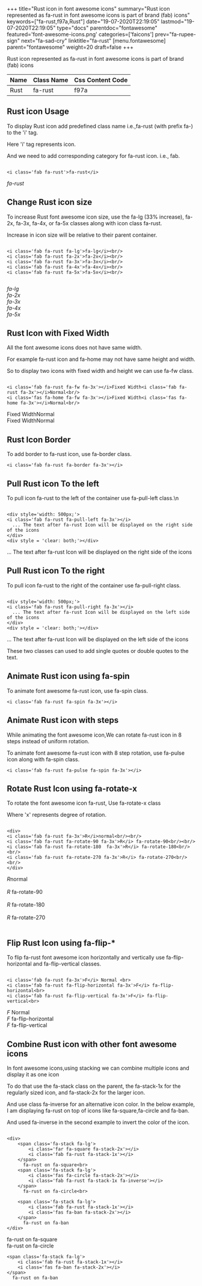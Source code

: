 +++
title="Rust icon in font awesome icons"
summary="Rust icon represented as fa-rust in font awesome icons is part of brand (fab) icons"
keywords=["fa-rust,f97a,Rust"]
date="19-07-2020T22:19:05"
lastmod="19-07-2020T22:19:05"
type="docs"
parentdoc="fontawesome"
featured='font-awesome-icons.png'
categories=['faicons']
prev="fa-rupee-sign"
next="fa-sad-cry"
linktitle="fa-rust"
[menu.fontawesome]
parent="fontawesome"
weight=20
draft=false
+++


Rust icon represented as fa-rust in font awesome icons is part of brand (fab) icons

<div class='table-responsive'><table class='table'><thead><tr><th>Name</th><th>Class Name</th><th>Css Content Code</th></tr></thead><tbody><tr><td>Rust</td><td>fa-rust</td><td>f97a</td></tr></tbody></table></div>



## Rust icon Usage

To display Rust icon add predefined class name i.e.,fa-rust (with prefix fa-) to the 'i' tag.

Here 'i' tag represents icon.

And we need to add corresponding category for fa-rust icon. i.e., fab.


```

<i class='fab fa-rust'>fa-rust</i>
```

<i class='fab fa-rust'>fa-rust</i>




## Change Rust icon size
To increase Rust font awesome icon size, use the fa-lg (33% increase), fa-2x, fa-3x, fa-4x, or fa-5x classes along with icon class fa-rust.

Increase in icon size will be relative to their parent container. 

```

<i class='fab fa-rust fa-lg'>fa-lg</i><br/>
<i class='fab fa-rust fa-2x'>fa-2x</i><br/>
<i class='fab fa-rust fa-3x'>fa-3x</i><br/>
<i class='fab fa-rust fa-4x'>fa-4x</i><br/>
<i class='fab fa-rust fa-5x'>fa-5x</i><br/>
            
```

<i class='fab fa-rust fa-lg'>fa-lg</i><br/>
<i class='fab fa-rust fa-2x'>fa-2x</i><br/>
<i class='fab fa-rust fa-3x'>fa-3x</i><br/>
<i class='fab fa-rust fa-4x'>fa-4x</i><br/>
<i class='fab fa-rust fa-5x'>fa-5x</i><br/>
            



## Rust Icon with Fixed Width 

All the font awesome icons does not have same width.

For example fa-rust icon and fa-home may not have same height and width.

So to display two icons with fixed width and height we can use fa-fw class.


```

<i class='fab fa-rust fa-fw fa-3x'></i>Fixed Width<i class='fab fa-rust fa-3x'></i>Normal<br/>
<i class='fas fa-home fa-fw fa-3x'></i>Fixed Width<i class='fas fa-home fa-3x'></i>Normal<br/>
```

<i class='fab fa-rust fa-fw fa-3x'></i>Fixed Width<i class='fab fa-rust fa-3x'></i>Normal<br/>
<i class='fas fa-home fa-fw fa-3x'></i>Fixed Width<i class='fas fa-home fa-3x'></i>Normal<br/>



## Rust Icon Border 

To add border to fa-rust icon, use fa-border class.


```
<i class='fab fa-rust fa-border fa-3x'></i>

```
<i class='fab fa-rust fa-border fa-3x'></i>





## Pull Rust icon To the left

To pull icon fa-rust to the left of the container use fa-pull-left class.\n

```

<div style='width: 500px;'>
<i class='fab fa-rust fa-pull-left fa-3x'></i>
  ... The text after fa-rust Icon will be displayed on the right side of the icons
</div>
<div style = 'clear: both;'></div>
```

<div style='width: 500px;'>
<i class='fab fa-rust fa-pull-left fa-3x'></i>
  ... The text after fa-rust Icon will be displayed on the right side of the icons
</div>
<div style = 'clear: both;'></div>




## Pull Rust icon To the right
To pull icon fa-rust to the right of the container use fa-pull-right class.

```

<div style='width: 500px;'>
<i class='fab fa-rust fa-pull-right fa-3x'></i>
  ... The text after fa-rust Icon will be displayed on the left side of the icons
</div>
<div style = 'clear: both;'></div>
```

<div style='width: 500px;'>
<i class='fab fa-rust fa-pull-right fa-3x'></i>
  ... The text after fa-rust Icon will be displayed on the left side of the icons
</div>
<div style = 'clear: both;'></div>

These two classes can used to add single quotes or double quotes to the text.


## Animate Rust icon using fa-spin
To animate font awesome fa-rust icon, use fa-spin class.

```
<i class='fab fa-rust fa-spin fa-3x'></i>
```
<i class='fab fa-rust fa-spin fa-3x'></i>




## Animate Rust icon with steps
While animating the font awesome icon,We can rotate fa-rust icon in 8 steps instead of uniform rotation.

To animate font awesome fa-rust icon with 8 step rotation, use fa-pulse icon along with fa-spin class.


```
<i class='fab fa-rust fa-pulse fa-spin fa-3x'></i>

```
<i class='fab fa-rust fa-pulse fa-spin fa-3x'></i>





## Rotate Rust Icon using fa-rotate-x
To rotate the font awesome icon fa-rust, Use fa-rotate-x class

Where 'x' represents degree of rotation.


```

<div>
<i class='fab fa-rust fa-3x'>R</i>normal<br/><br/>
<i class='fab fa-rust fa-rotate-90 fa-3x'>R</i> fa-rotate-90<br/><br/> 
<i class='fab fa-rust fa-rotate-180  fa-3x'>R</i> fa-rotate-180<br/><br/> 
<i class='fab fa-rust fa-rotate-270 fa-3x'>R</i> fa-rotate-270<br/><br/>
</div>
```

<div>
<i class='fab fa-rust fa-3x'>R</i>normal<br/><br/>
<i class='fab fa-rust fa-rotate-90 fa-3x'>R</i> fa-rotate-90<br/><br/> 
<i class='fab fa-rust fa-rotate-180  fa-3x'>R</i> fa-rotate-180<br/><br/> 
<i class='fab fa-rust fa-rotate-270 fa-3x'>R</i> fa-rotate-270<br/><br/>
</div>




## Flip Rust Icon using fa-flip-*
To flip fa-rust font awesome icon horizontally and vertically use fa-flip-horizontal and fa-flip-vertical classes. 

```

<i class='fab fa-rust fa-3x'>F</i> Normal <br>
<i class='fab fa-rust fa-flip-horizontal fa-3x'>F</i> fa-flip-horizontal<br>
<i class='fab fa-rust fa-flip-vertical fa-3x'>F</i> fa-flip-vertical<br>
```

<i class='fab fa-rust fa-3x'>F</i> Normal <br>
<i class='fab fa-rust fa-flip-horizontal fa-3x'>F</i> fa-flip-horizontal<br>
<i class='fab fa-rust fa-flip-vertical fa-3x'>F</i> fa-flip-vertical<br>




## Combine Rust icon with other font awesome icons
In font awesome icons,using stacking we can combine multiple icons and display it as one icon 

To do that use the fa-stack class on the parent, the fa-stack-1x for the regularly sized icon, and fa-stack-2x for the larger icon.

And use class fa-inverse for an alternative icon color. 
In the below example, I am displaying fa-rust on top of icons like fa-square,fa-circle and fa-ban.

And used fa-inverse in the second example to invert the color of the icon.

```

<div>
    <span class='fa-stack fa-lg'>
        <i class='far fa-square fa-stack-2x'></i>
        <i class='fab fa-rust fa-stack-1x'></i>
    </span>
      fa-rust on fa-square<br>
    <span class='fa-stack fa-lg'>
        <i class='fas fa-circle fa-stack-2x'></i>
        <i class='fab fa-rust fa-stack-1x fa-inverse'></i>
    </span>
      fa-rust on fa-circle<br>

    <span class='fa-stack fa-lg'>
        <i class='fab fa-rust fa-stack-1x'></i>
        <i class='fas fa-ban fa-stack-2x'></i>
    </span>
      fa-rust on fa-ban
</div>
```

<div>
    <span class='fa-stack fa-lg'>
        <i class='far fa-square fa-stack-2x'></i>
        <i class='fab fa-rust fa-stack-1x'></i>
    </span>
      fa-rust on fa-square<br>
    <span class='fa-stack fa-lg'>
        <i class='fas fa-circle fa-stack-2x'></i>
        <i class='fab fa-rust fa-stack-1x fa-inverse'></i>
    </span>
      fa-rust on fa-circle<br>

    <span class='fa-stack fa-lg'>
        <i class='fab fa-rust fa-stack-1x'></i>
        <i class='fas fa-ban fa-stack-2x'></i>
    </span>
      fa-rust on fa-ban
</div>






